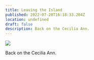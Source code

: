 ```yaml
---
title: Leaving the Island
published: 2022-07-28T16:18:33.204Z
location: undefined
draft: false
description: Back on the Cecilia Ann.
---
```


![](/assets/images/2022/bileaving.jpeg)

Back on the Cecilia Ann. 
